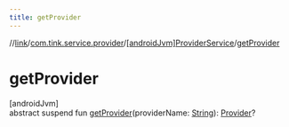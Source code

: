```yaml
---
title: getProvider
---
```

//[link](../../../index.html)/[com.tink.service.provider](../index.html)/[[androidJvm]ProviderService](index.html)/[getProvider](get-provider.html)



# getProvider



[androidJvm]\
abstract suspend fun [getProvider](get-provider.html)(providerName: [String](https://kotlinlang.org/api/latest/jvm/stdlib/kotlin/-string/index.html)): [Provider](../../com.tink.model.provider/[android-jvm]-provider/index.html)?





